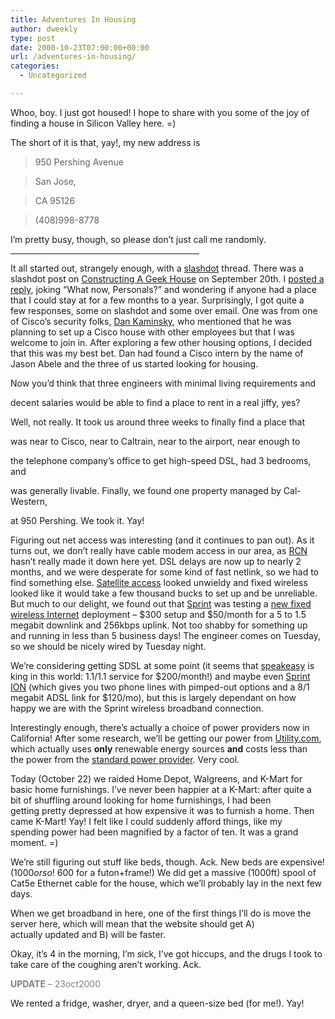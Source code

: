 ```yaml
---
title: Adventures In Housing
author: dweekly
type: post
date: 2000-10-23T07:00:00+00:00
url: /adventures-in-housing/
categories:
  - Uncategorized

---
```

Whoo, boy. I just got housed! I hope to share with you some of the joy of finding a house in Silicon Valley here. =)

The short of it is that, yay!, my new address is

> 950 Pershing Avenue
  
> San Jose,
  
> CA 95126
  
> (408)998-8778

I&#8217;m pretty busy, though, so please don&#8217;t just call me randomly.

<hr align="center" width="60%" />

It all started out, strangely enough, with a [slashdot][1] thread. There was a slashdot post on [Constructing A Geek House][2] on September 20th. I [posted a reply][3], joking &#8220;What now, Personals?&#8221; and wondering if anyone had a place that I could stay at for a few months to a year. Surprisingly, I got quite a few responses, some on slashdot and some over email. One was from one of Cisco&#8217;s security folks, [Dan Kaminsky][4], who mentioned that he was planning to set up a Cisco house with other employees but that I was welcome to join in. After exploring a few other housing options, I decided that this was my best bet. Dan had found a Cisco intern by the name of Jason Abele and the three of us started looking for housing.

Now you&#8217;d think that three engineers with minimal living requirements and
  
decent salaries would be able to find a place to rent in a real jiffy, yes?
  
Well, not really. It took us around three weeks to finally find a place that
  
was near to Cisco, near to Caltrain, near to the airport, near enough to
  
the telephone company&#8217;s office to get high-speed DSL, had 3 bedrooms, and
  
was generally livable. Finally, we found one property managed by Cal-Western,
  
at 950 Pershing. We took it. Yay!

Figuring out net access was interesting (and it continues to pan out). As it turns out, we don&#8217;t really have cable modem access in our area, as [RCN][5] hasn&#8217;t really made it down here yet. DSL delays are now up to nearly 2 months, and we were desperate for some kind of fast netlink, so we had to find something else. [Satellite access][6] looked unwieldy and fixed wireless looked like it would take a few thousand bucks to set up and be unreliable. But much to our delight, we found out that [Sprint][7] was testing a [new fixed wireless Internet][8] deployment &#8211; $300 setup and $50/month for a 5 to 1.5 megabit downlink and 256kbps uplink. Not too shabby for something up and running in less than 5 business days! The engineer comes on Tuesday, so we should be nicely wired by Tuesday night.

We&#8217;re considering getting SDSL at some point (it seems that [speakeasy][9] is king in this world: 1.1/1.1 service for $200/month!) and maybe even [Sprint ION][10] (which gives you two phone lines with pimped-out options and a 8/1 megabit ADSL link for $120/mo), but this is largely dependant on how happy we are with the Sprint wireless broadband connection.

Interestingly enough, there&#8217;s actually a choice of power providers now in California! After some research, we&#8217;ll be getting our power from [Utility.com][11], which actually uses **only** renewable energy sources **and** costs less than the power from the [standard power provider][12]. Very cool.

Today (October 22) we raided Home Depot, Walgreens, and K-Mart for basic home furnishings. I&#8217;ve never been happier at a K-Mart: after quite a bit of shuffling around looking for home furnishings, I had been getting pretty depressed at how expensive it was to furnish a home. Then came K-Mart! Yay! I felt like I could suddenly afford things, like my spending power had been magnified by a factor of ten. It was a grand moment. =)

We&#8217;re still figuring out stuff like beds, though. Ack. New beds are expensive! ($1000 or so! ~$600 for a futon+frame!) We did get a massive (1000ft) spool of Cat5e Ethernet cable for the house, which we&#8217;ll probably lay in the next few days.

When we get broadband in here, one of the first things I&#8217;ll do is move the server here, which will mean that the website should get A) actually updated and B) will be faster.

Okay, it&#8217;s 4 in the morning, I&#8217;m sick, I&#8217;ve got hiccups, and the drugs I took to take care of the coughing aren&#8217;t working. Ack.

<span style="color: gray;"><strong>UPDATE</strong> &#8211; 23oct2000</span>
  
We rented a fridge, washer, dryer, and a queen-size bed (for me!). Yay!

&nbsp;

 [1]: http://www.slashdot.org
 [2]: http://slashdot.org/askslashdot/00/09/20/021239.shtml
 [3]: http://slashdot.org/comments.pl?sid=00/09/20/021239&cid=39
 [4]: http://www.doxpara.com/
 [5]: http://www.rcn.com/
 [6]: http://www.direcpc.com/
 [7]: http://www.sprint.com/
 [8]: http://www.sprintbroadband.com/
 [9]: http://www.speakeasy.net/
 [10]: http://www.sprint.com/ion
 [11]: http://www.utility.com/
 [12]: http://www.pge.com/